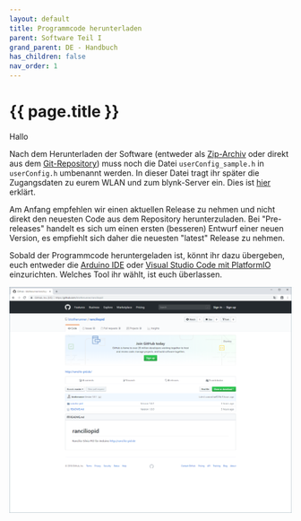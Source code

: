 ```yaml
---
layout: default
title: Programmcode herunterladen
parent: Software Teil I
grand_parent: DE - Handbuch
has_children: false
nav_order: 1
---
```


#   {{ page.title }}


Hallo

Nach dem Herunterladen der Software (entweder als [Zip-Archiv](https://github.com/rancilio-pid/ranciliopid/releases) oder direkt aus dem [Git-Repository](https://github.com/rancilio-pid/ranciliopid)) muss noch die Datei `userConfig_sample.h` in `userConfig.h` umbenannt werden. In dieser Datei tragt ihr später die Zugangsdaten zu eurem WLAN und zum blynk-Server ein. Dies ist [hier](blynk.md) erklärt. 

Am Anfang empfehlen wir einen aktuellen Release zu nehmen und nicht direkt den neuesten Code aus dem Repository herunterzuladen.
Bei "Pre-releases" handelt es sich um einen ersten (besseren) Entwurf einer neuen Version, es empfiehlt sich daher die neuesten "latest" Release zu nehmen. 

Sobald der Programmcode heruntergeladen ist, könnt ihr dazu übergeben, euch entweder die [Arduino IDE](arduino.md) oder [Visual Studio Code mit PlatformIO](visual-studio-code.md) einzurichten. Welches Tool ihr wählt, ist euch überlassen. 

<!-- [Link zum Github Repository](https://github.com/rancilio-pid/ranciliopid/releases) -->

![Screenshot der Github Homepage](../../img/2.png)
